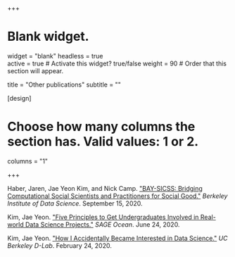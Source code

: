 +++
# Blank widget.
widget = "blank"
headless = true  
active = true  # Activate this widget? true/false
weight = 90  # Order that this section will appear.

title = "Other publications"
subtitle = ""

[design]
  # Choose how many columns the section has. Valid values: 1 or 2.
  columns = "1"

+++

Haber, Jaren, Jae Yeon Kim, and Nick Camp. ["BAY-SICSS: Bridging Computational Social Scientists and Practitioners for Social Good."](https://bids.berkeley.edu/news/bay-sicss-bridging-computational-social-scientists-and-practitioners-social-good) *Berkeley Institute of Data Science*. September 15, 2020.

Kim, Jae Yeon. ["Five Principles to Get Undergraduates Involved in Real-world Data Science Projects."](https://ocean.sagepub.com/blog/skills/5-principles-to-get-undergraduates-involved-in-real-world-data-science-projects) *SAGE Ocean*. June 24, 2020.

Kim, Jae Yeon. ["How I Accidentally Became Interested in Data Science."](https://dlab.berkeley.edu/blog/how-i-accidentally-became-interested-data-science) *UC Berkeley D-Lab*. February 24, 2020.
